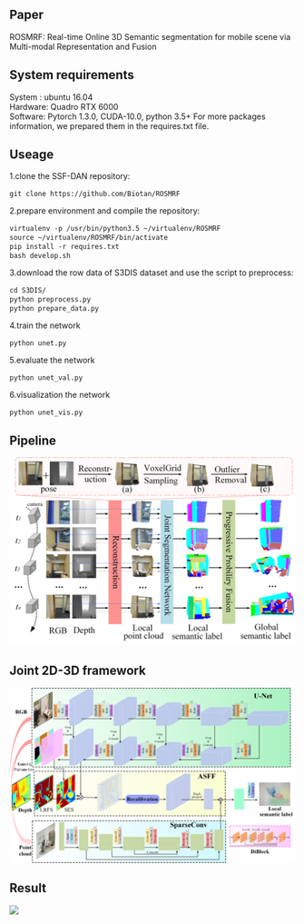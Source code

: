 ## Paper
ROSMRF: Real-time Online 3D Semantic segmentation for mobile scene via Multi-modal Representation and Fusion

## System requirements
System : ubuntu 16.04  
Hardware: Quadro RTX 6000  
Software: Pytorch 1.3.0, CUDA-10.0, python 3.5+  For more packages information, we prepared them in the requires.txt file. 
## Useage
1.clone the SSF-DAN repository:  
```
git clone https://github.com/Biotan/ROSMRF
```
2.prepare environment and compile the repository:  
```
virtualenv -p /usr/bin/python3.5 ~/virtualenv/ROSMRF
source ~/virtualenv/ROSMRF/bin/activate
pip install -r requires.txt
bash develop.sh
```
3.download the row data of S3DIS dataset and use the script to preprocess:
```
cd S3DIS/
python preprocess.py
python prepare_data.py
```
4.train the network
```
python unet.py
```
5.evaluate the network
```
python unet_val.py
```
6.visualization the network
```
python unet_vis.py
```
## Pipeline
<img src="https://github.com/Biotan/ROSMRF/blob/main/S3DIS/Img/reconstruct.png" width="800" /><br/>
## Joint 2D-3D framework
<img src="https://github.com/Biotan/ROSMRF/blob/main/S3DIS/Img/framework.png" width="800" /><br/>
## Result
<img src="https://github.com/Biotan/ROSMRF/blob/main/S3DIS/Img/S3DIS.png" width="1000" /><br/>

